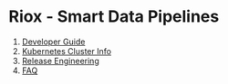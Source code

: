 # Riox - Smart Data Pipelines

1. [Developer Guide](docs/Developing.md)
1. [Kubernetes Cluster Info](docs/Cluster.md)
1. [Release Engineering](docs/Releasing.md)
1. [FAQ](docs/Faq.md)
